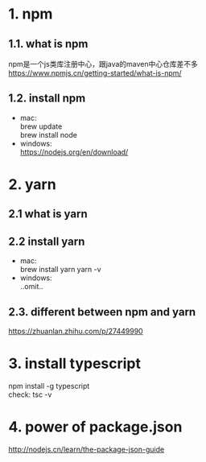 # 1. npm
## 1.1. what is npm
npm是一个js类库注册中心，跟java的maven中心仓库差不多  
https://www.npmjs.cn/getting-started/what-is-npm/

## 1.2. install npm
* mac:  
brew update  
brew install node
* windows:  
https://nodejs.org/en/download/

# 2. yarn
## 2.1 what is yarn

## 2.2 install yarn
* mac:  
brew install yarn
yarn -v  
* windows:  
..omit..  

## 2.3. different between npm and yarn
https://zhuanlan.zhihu.com/p/27449990

# 3. install typescript
npm install -g typescript  
check: tsc -v

# 4. power of package.json
http://nodejs.cn/learn/the-package-json-guide